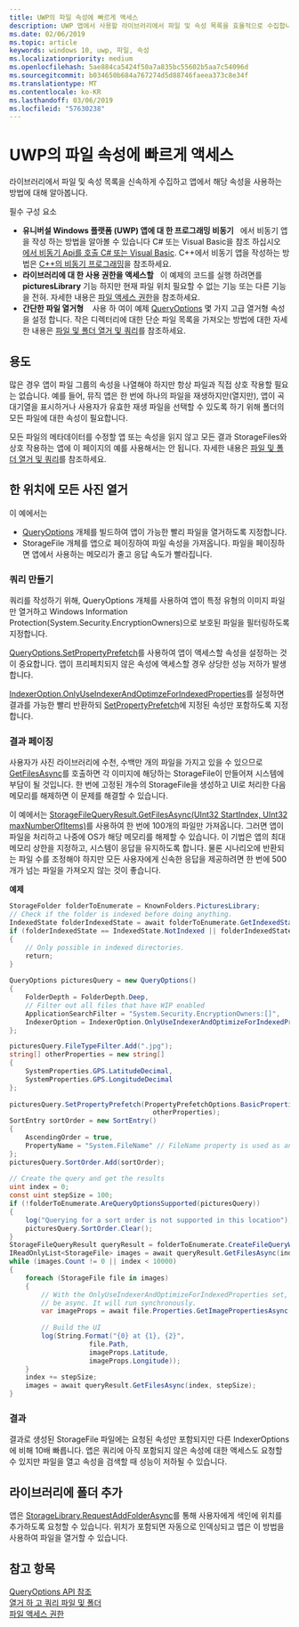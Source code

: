 ```yaml
---
title: UWP의 파일 속성에 빠르게 액세스
description: UWP 앱에서 사용할 라이브러리에서 파일 및 속성 목록을 효율적으로 수집합니다.
ms.date: 02/06/2019
ms.topic: article
keywords: windows 10, uwp, 파일, 속성
ms.localizationpriority: medium
ms.openlocfilehash: 5ae884ca5424f50a7a835bc55602b5aa7c54096d
ms.sourcegitcommit: b034650b684a767274d5d88746faeea373c8e34f
ms.translationtype: MT
ms.contentlocale: ko-KR
ms.lasthandoff: 03/06/2019
ms.locfileid: "57630238"
---
```

# <a name="fast-access-to-file-properties-in-uwp"></a>UWP의 파일 속성에 빠르게 액세스 

라이브러리에서 파일 및 속성 목록을 신속하게 수집하고 앱에서 해당 속성을 사용하는 방법에 대해 알아봅니다.  

필수 구성 요소 
- **유니버설 Windows 플랫폼 (UWP) 앱에 대 한 프로그래밍 비동기**   에서 비동기 앱을 작성 하는 방법을 알아볼 수 있습니다 C# 또는 Visual Basic을 참조 하십시오 [에서 비동기 Api를 호출 C# 또는 Visual Basic](https://docs.microsoft.com/windows/uwp/threading-async/call-asynchronous-apis-in-csharp-or-visual-basic).     C++에서 비동기 앱을 작성하는 방법은 [C++의 비동기 프로그래밍](https://docs.microsoft.com/windows/uwp/threading-async/asynchronous-programming-in-cpp-universal-windows-platform-apps)을 참조하세요. 
- **라이브러리에 대 한 사용 권한을 액세스할**   이 예제의 코드를 실행 하려면를 **picturesLibrary** 기능 하지만 현재 파일 위치 필요할 수 없는 기능 또는 다른 기능을 전혀. 자세한 내용은 [파일 액세스 권한](https://docs.microsoft.com/windows/uwp/files/file-access-permissions)을 참조하세요. 
- **간단한 파일 열거형**    사용 하 여이 예제 [QueryOptions](https://docs.microsoft.com/uwp/api/Windows.Storage.Search.QueryOptions) 몇 가지 고급 열거형 속성을 설정 합니다. 작은 디렉터리에 대한 단순 파일 목록을 가져오는 방법에 대한 자세한 내용은 [파일 및 폴더 열거 및 쿼리](https://docs.microsoft.com/windows/uwp/files/quickstart-listing-files-and-folders)를 참조하세요. 

## <a name="usage"></a>용도  
많은 경우 앱이 파일 그룹의 속성을 나열해야 하지만 항상 파일과 직접 상호 작용할 필요는 없습니다. 예를 들어, 뮤직 앱은 한 번에 하나의 파일을 재생하지만(열지만), 앱이 곡 대기열을 표시하거나 사용자가 유효한 재생 파일을 선택할 수 있도록 하기 위해 폴더의 모든 파일에 대한 속성이 필요합니다. 

모든 파일의 메타데이터를 수정할 앱 또는 속성을 읽지 않고 모든 결과 StorageFiles와 상호 작용하는 앱에 이 페이지의 예를 사용해서는 안 됩니다. 자세한 내용은 [파일 및 폴더 열거 및 쿼리](https://docs.microsoft.com/windows/uwp/files/quickstart-listing-files-and-folders)를 참조하세요. 

## <a name="enumerate-all-the-pictures-in-a-location"></a>한 위치에 모든 사진 열거 
이 예에서는
-  [QueryOptions](https://docs.microsoft.com/uwp/api/Windows.Storage.Search.QueryOptions) 개체를 빌드하여 앱이 가능한 빨리 파일을 열거하도록 지정합니다.
-  StorageFile 개체를 앱으로 페이징하여 파일 속성을 가져옵니다. 파일을 페이징하면 앱에서 사용하는 메모리가 줄고 응답 속도가 빨라집니다.

### <a name="creating-the-query"></a>쿼리 만들기 
쿼리를 작성하기 위해, QueryOptions 개체를 사용하여 앱이 특정 유형의 이미지 파일만 열거하고 Windows Information Protection(System.Security.EncryptionOwners)으로 보호된 파일을 필터링하도록 지정합니다. 

[QueryOptions.SetPropertyPrefetch](https://docs.microsoft.com/uwp/api/windows.storage.search.queryoptions.setpropertyprefetch)를 사용하여 앱이 액세스할 속성을 설정하는 것이 중요합니다. 앱이 프리페치되지 않은 속성에 액세스할 경우 상당한 성능 저하가 발생합니다.

[IndexerOption.OnlyUseIndexerAndOptimzeForIndexedProperties](https://docs.microsoft.com/uwp/api/Windows.Storage.Search.IndexerOption)를 설정하면 결과를 가능한 빨리 반환하되 [SetPropertyPrefetch](https://docs.microsoft.com/uwp/api/windows.storage.search.queryoptions.setpropertyprefetch)에 지정된 속성만 포함하도록 지정합니다. 

### <a name="paging-in-the-results"></a>결과 페이징 
사용자가 사진 라이브러리에 수천, 수백만 개의 파일을 가지고 있을 수 있으므로 [GetFilesAsync](https://docs.microsoft.com/uwp/api/windows.storage.search.storagefilequeryresult.getfilesasync)를 호출하면 각 이미지에 해당하는 StorageFile이 만들어져 시스템에 부담이 될 것입니다. 한 번에 고정된 개수의 StorageFile을 생성하고 UI로 처리한 다음 메모리를 해제하면 이 문제를 해결할 수 있습니다. 

이 예에서는 [StorageFileQueryResult.GetFilesAsync(UInt32 StartIndex, UInt32 maxNumberOfItems)](https://docs.microsoft.com/uwp/api/windows.storage.search.storagefilequeryresult.getfilesasync)를 사용하여 한 번에 100개의 파일만 가져옵니다. 그러면 앱이 파일을 처리하고 나중에 OS가 해당 메모리를 해제할 수 있습니다. 이 기법은 앱의 최대 메모리 상한을 지정하고, 시스템이 응답을 유지하도록 합니다. 물론 시나리오에 반환되는 파일 수를 조정해야 하지만 모든 사용자에게 신속한 응답을 제공하려면 한 번에 500개가 넘는 파일을 가져오지 않는 것이 좋습니다.


**예제**  
```csharp
StorageFolder folderToEnumerate = KnownFolders.PicturesLibrary; 
// Check if the folder is indexed before doing anything. 
IndexedState folderIndexedState = await folderToEnumerate.GetIndexedStateAsync(); 
if (folderIndexedState == IndexedState.NotIndexed || folderIndexedState == IndexedState.Unknown) 
{ 
    // Only possible in indexed directories.  
    return; 
} 
 
QueryOptions picturesQuery = new QueryOptions() 
{ 
    FolderDepth = FolderDepth.Deep, 
    // Filter out all files that have WIP enabled
    ApplicationSearchFilter = "System.Security.EncryptionOwners:[]", 
    IndexerOption = IndexerOption.OnlyUseIndexerAndOptimizeForIndexedProperties 
}; 

picturesQuery.FileTypeFilter.Add(".jpg"); 
string[] otherProperties = new string[] 
{ 
    SystemProperties.GPS.LatitudeDecimal, 
    SystemProperties.GPS.LongitudeDecimal 
}; 
 
picturesQuery.SetPropertyPrefetch(PropertyPrefetchOptions.BasicProperties | PropertyPrefetchOptions.ImageProperties, 
                                    otherProperties); 
SortEntry sortOrder = new SortEntry() 
{ 
    AscendingOrder = true, 
    PropertyName = "System.FileName" // FileName property is used as an example. Any property can be used here.  
}; 
picturesQuery.SortOrder.Add(sortOrder); 
 
// Create the query and get the results 
uint index = 0; 
const uint stepSize = 100; 
if (!folderToEnumerate.AreQueryOptionsSupported(picturesQuery)) 
{ 
    log("Querying for a sort order is not supported in this location"); 
    picturesQuery.SortOrder.Clear(); 
} 
StorageFileQueryResult queryResult = folderToEnumerate.CreateFileQueryWithOptions(picturesQuery); 
IReadOnlyList<StorageFile> images = await queryResult.GetFilesAsync(index, stepSize); 
while (images.Count != 0 || index < 10000) 
{ 
    foreach (StorageFile file in images) 
    { 
        // With the OnlyUseIndexerAndOptimizeForIndexedProperties set, this won't  
        // be async. It will run synchronously. 
        var imageProps = await file.Properties.GetImagePropertiesAsync(); 
 
        // Build the UI 
        log(String.Format("{0} at {1}, {2}", 
                    file.Path, 
                    imageProps.Latitude, 
                    imageProps.Longitude)); 
    } 
    index += stepSize; 
    images = await queryResult.GetFilesAsync(index, stepSize); 
} 
```

### <a name="results"></a>결과 
결과로 생성된 StorageFile 파일에는 요청된 속성만 포함되지만 다른 IndexerOptions에 비해 10배 빠릅니다. 앱은 쿼리에 아직 포함되지 않은 속성에 대한 액세스도 요청할 수 있지만 파일을 열고 속성을 검색할 때 성능이 저하될 수 있습니다.  

## <a name="adding-folders-to-libraries"></a>라이브러리에 폴더 추가 
앱은 [StorageLibrary.RequestAddFolderAsync](https://docs.microsoft.com/uwp/api/Windows.Storage.StorageLibrary.RequestAddFolderAsync)를 통해 사용자에게 색인에 위치를 추가하도록 요청할 수 있습니다. 위치가 포함되면 자동으로 인덱싱되고 앱은 이 방법을 사용하여 파일을 열거할 수 있습니다.
 
## <a name="see-also"></a>참고 항목
[QueryOptions API 참조](https://docs.microsoft.com/uwp/api/windows.storage.search.queryoptions)  
[열거 하 고 쿼리 파일 및 폴더](https://docs.microsoft.com/windows/uwp/files/quickstart-listing-files-and-folders)  
[파일 액세스 권한](https://docs.microsoft.com/windows/uwp/files/file-access-permissions)  
 
 

